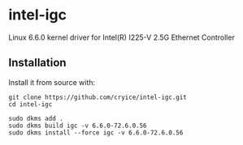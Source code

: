 # intel-igc
Linux 6.6.0 kernel driver for Intel(R) I225-V 2.5G Ethernet Controller

## Installation

Install it from source with:

```
git clone https://github.com/cryice/intel-igc.git
cd intel-igc

sudo dkms add .
sudo dkms build igc -v 6.6.0-72.6.0.56
sudo dkms install --force igc -v 6.6.0-72.6.0.56
```
